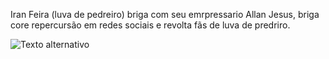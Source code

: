 Iran Feira (luva de pedreiro) briga com seu emrpressario Allan Jesus, briga core repercursão em redes sociais e revolta fãs de luva de predriro.


<img src="/luva-de-pedreiro-e-allan-jesus.webp" alt="Texto alternativo" title="/luva-de-pedreiro-e-allan-jesus.webp" />





